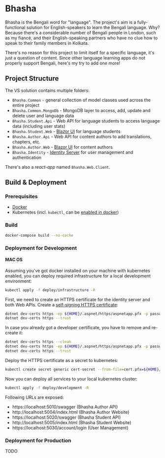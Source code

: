 # Bhasha

Bhasha is the Bengali word for "language". The project's aim is a fully-functional solution for English-speakers to learn the Bengali language. Why? Because there's a considerable number of Bengali people in London, such as my fiancé, and their English-speaking partners who have no clue how to speak to their family members in Kolkata. 

There's no reason for this project to limit itself for a specific language, it's just a question of content. Since other language learning apps do not properly support Bengali, here's my try to add one more!

## Project Structure

The VS solution contains multiple folders:
* `Bhasha.Common` - general collection of model classes used across the entire project
* `Bhasha.Common.MongoDb` - MongoDB layer to access, add, update and delete user and language data
* `Bhasha.Student.Api` - Web API for language students to access language data (including user stats)
* `Bhasha.Student.Web` - [Blazor UI](https://dotnet.microsoft.com/apps/aspnet/web-apps/blazor) for language students
* `Bhasha.Author.Api` - Web API for content authors to add translations, chapters, etc.
* `Bhasha.Author.Web` - [Blazor UI](https://dotnet.microsoft.com/apps/aspnet/web-apps/blazor) for content authors
* `Bhasha.Identity` - [Identity Server](https://github.com/souzartn/IdentityServer4.Samples.Mongo) for user management and authentication

There's also a _react-app_ named `Bhasha.Web.Client`. 

## Build & Deployment

### Prerequisites
* [Docker](https://docs.docker.com/engine/install/)
* Kubernetes (incl. `kubectl`, can be [enabled in docker](https://docs.docker.com/desktop/kubernetes/))

### Build
```bash
docker-compose build --no-cache
```

### Deployment for Development

#### MAC OS
Assuming you've got docker installed on your machine with kubernetes enabled, you can deploy required infrastructure for a local development environment:
```bash
kubectl apply -f deploy/infrastructure -R
```

First, we need to create an HTTPS certificate for the identity server and both Web APIs. Create a [self-signing HTTPS certificate](https://docs.microsoft.com/en-us/aspnet/core/security/docker-https?view=aspnetcore-5.0):
```bash
dotnet dev-certs https -ep ${HOME}/.aspnet/https/aspnetapp.pfx -p password
dotnet dev-certs https --trust
```

In case you already got a developer certificate, you have to remove and re-create it:
```bash
dotnet dev-certs https --clean
dotnet dev-certs https -ep ${HOME}/.aspnet/https/aspnetapp.pfx -p password
dotnet dev-certs https --trust
```

Deploy the HTTPS certificate as a secret to kubernetes:
```bash
kubectl create secret generic cert-secret --from-file=cert.pfx=${HOME}/.aspnet/https/aspnetapp.pfx
```

Now you can deploy all services to your local kubernetes cluster:
```bash
kubectl apply -f deploy/development -R
```

Following URLs are exposed:
* https://localhost:5010/swagger (Bhasha Author API)
* http://localhost:5004/index.html (Bhasha Author Website)
* https://localhost:5020/swagger (Bhasha Student API)
* http://localhost:5005/index.html (Bhasha Student Website)
* https://localhost:5030/account/login (User Management)

### Deployment for Production

TODO
